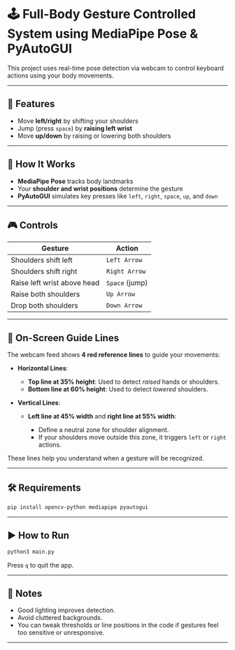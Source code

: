 # 🕹️ Full-Body Gesture Controlled System using MediaPipe Pose & PyAutoGUI

This project uses real-time pose detection via webcam to control keyboard actions using your body movements.

---

## 📌 Features

* Move **left/right** by shifting your shoulders
* Jump (press `space`) by **raising left wrist**
* Move **up/down** by raising or lowering both shoulders

---

## 🧠 How It Works

* **MediaPipe Pose** tracks body landmarks
* Your **shoulder and wrist positions** determine the gesture
* **PyAutoGUI** simulates key presses like `left`, `right`, `space`, `up`, and `down`

---

## 🎮 Controls

| Gesture                     | Action         |
| --------------------------- | -------------- |
| Shoulders shift left        | `Left Arrow`   |
| Shoulders shift right       | `Right Arrow`  |
| Raise left wrist above head | `Space` (jump) |
| Raise both shoulders        | `Up Arrow`     |
| Drop both shoulders         | `Down Arrow`   |

---

## 🧭 On-Screen Guide Lines

The webcam feed shows **4 red reference lines** to guide your movements:

* **Horizontal Lines**:

  * **Top line at 35% height**: Used to detect *raised* hands or shoulders.
  * **Bottom line at 60% height**: Used to detect *lowered* shoulders.

* **Vertical Lines**:

  * **Left line at 45% width** and **right line at 55% width**:

    * Define a neutral zone for shoulder alignment.
    * If your shoulders move outside this zone, it triggers `left` or `right` actions.

These lines help you understand when a gesture will be recognized.

---

## 🛠️ Requirements

```bash
pip install opencv-python mediapipe pyautogui
```

---

## ▶️ How to Run

```bash
python3 main.py
```

Press `q` to quit the app.

---

## 📌 Notes

* Good lighting improves detection.
* Avoid cluttered backgrounds.
* You can tweak thresholds or line positions in the code if gestures feel too sensitive or unresponsive.

---
